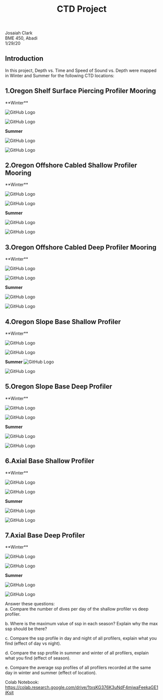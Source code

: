 # <div align=center>    CTD Project </div> <br>

Josaiah Clark<br>
BME 450, Abadi<br>
1/29/20<br>

## Introduction
In this project, Depth vs. Time and Speed of Sound vs. Depth were mapped in Winter and Summer for the following CTD locations:

<h2>1.Oregon Shelf Surface Piercing Profiler Mooring</h2>
**Winter**

![GitHub Logo](Oregon_Shelf_Surface_Piercing_Profiler_Mooring/Winter/dvt.png)

![GitHub Logo](Oregon_Shelf_Surface_Piercing_Profiler_Mooring/Winter/ssp.png)

**Summer**

![GitHub Logo](Oregon_Shelf_Surface_Piercing_Profiler_Mooring/Summer/dvt.png)

![GitHub Logo](Oregon_Shelf_Surface_Piercing_Profiler_Mooring/Summer/ssp.png)

<h2>2.Oregon Offshore Cabled Shallow Profiler Mooring</h2>
**Winter**

![GitHub Logo](Oregon_Offshore_Cabled_Shallow_Profiler_Mooring/Winter/dvt.png)

![GitHub Logo](Oregon_Offshore_Cabled_Shallow_Profiler_Mooring/Winter/ssp.png)

**Summer**

![GitHub Logo](Oregon_Offshore_Cabled_Shallow_Profiler_Mooring/Summer/dvt.png)

![GitHub Logo](Oregon_Offshore_Cabled_Shallow_Profiler_Mooring/Summer/dvt.png)

<h2>3.Oregon Offshore Cabled Deep Profiler Mooring</h2>
**Winter**

![GitHub Logo](Oregon_Offshore_Cabled_Deep_Profiler_Mooring/Winter/dvt.png)

![GitHub Logo](Oregon_Offshore_Cabled_Deep_Profiler_Mooring/Winter/ssp.png)

**Summer**

![GitHub Logo](Oregon_Offshore_Cabled_Deep_Profiler_Mooring/Summer/dvt.png)

![GitHub Logo](Oregon_Offshore_Cabled_Deep_Profiler_Mooring/Summer/ssp.png)

<h2>4.Oregon Slope Base Shallow Profiler</h2>
**Winter**

![GitHub Logo](Oregon_Slope_Base_Shallow_Profiler/Winter/dvt.png)

![GitHub Logo](Oregon_Slope_Base_Shallow_Profiler/Winter/dvt.png)

**Summer**
![GitHub Logo](Oregon_Slope_Base_Shallow_Profiler/Summer/dvt.png)

![GitHub Logo](Oregon_Slope_Base_Shallow_Profiler/Summer/ssp.png)

<h2>5.Oregon Slope Base Deep Profiler</h2>
**Winter**

![GitHub Logo](Oregon_Slope_Base_Deep_Profiler/Winter/dvt.png)

![GitHub Logo](Oregon_Slope_Base_Deep_Profiler/Winter/ssp.png)

**Summer**

![GitHub Logo](Oregon_Slope_Base_Deep_Profiler/Summer/dvt.png)

![GitHub Logo](Oregon_Slope_Base_Deep_Profiler/Summer/ssp.png)

<h2>6.Axial Base Shallow Profiler</h2>
**Winter**

![GitHub Logo](Axial_Base_Shallow_Profiler/Winter/dvt.png)

![GitHub Logo](Axial_Base_Shallow_Profiler/Winter/ssp.png)

**Summer**

![GitHub Logo](Axial_Base_Shallow_Profiler/Summer/dvt.png)

![GitHub Logo](Axial_Base_Shallow_Profiler/Summer/ssp.png)

<h2>7.Axial Base Deep Profiler</h2>
**Winter**

![GitHub Logo](Axial_Base_Deep_Profiler/Winter/dvt.png)

![GitHub Logo](Axial_Base_Deep_Profiler/Winter/ssp.png)

**Summer**

![GitHub Logo](Axial_Base_Deep_Profiler/Summer/dvt.png)

![GitHub Logo](Axial_Base_Deep_Profiler/Summer/ssp.png)

Answer these questions:<br>
a. Compare the number of dives per day of the shallow profiler vs deep profiler.<br>


b. Where is the maximum value of ssp in each season? Explain why the max ssp should be there?<br>


c. Compare the ssp profile in day and night of all profilers, explain what you find (effect of day vs night).<br>


d. Compare the ssp profile in summer and winter of all profilers, explain what you find (effect of season).<br>


e. Compare the average ssp profiles of all profilers recorded at the same day in winter and summer (effect of location).<br>

Colab Notebook: https://colab.research.google.com/drive/1txsKG376K3uNdF4mjwaFeekaGE1iKsit
